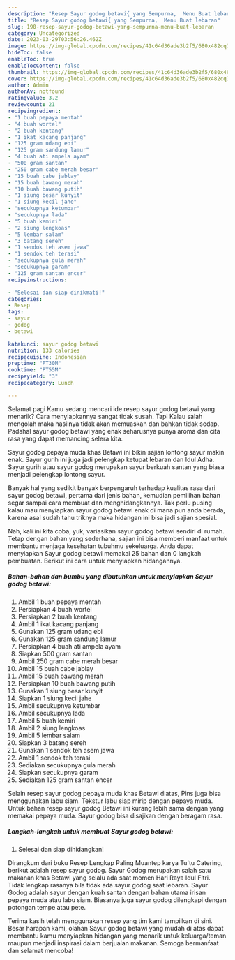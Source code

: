 ```yaml
---
description: "Resep Sayur godog betawi{ yang Sempurna,  Menu Buat lebaran"
title: "Resep Sayur godog betawi{ yang Sempurna,  Menu Buat lebaran"
slug: 190-resep-sayur-godog-betawi-yang-sempurna-menu-buat-lebaran
category: Uncategorized
date: 2023-03-29T03:56:26.462Z
image: https://img-global.cpcdn.com/recipes/41c64d36ade3b2f5/680x482cq70/sayur-godog-betawi-foto-resep-utama.jpg
hideToc: false
enableToc: true
enableTocContent: false
thumbnail: https://img-global.cpcdn.com/recipes/41c64d36ade3b2f5/680x482cq70/sayur-godog-betawi-foto-resep-utama.jpg
cover: https://img-global.cpcdn.com/recipes/41c64d36ade3b2f5/680x482cq70/sayur-godog-betawi-foto-resep-utama.jpg
author: Admin
authorAv: notfound
ratingvalue: 3.2
reviewcount: 21
recipeingredient:
- "1 buah pepaya mentah"
- "4 buah wortel"
- "2 buah kentang"
- "1 ikat kacang panjang"
- "125 gram udang ebi"
- "125 gram sandung lamur"
- "4 buah ati ampela ayam"
- "500 gram santan"
- "250 gram cabe merah besar"
- "15 buah cabe jablay"
- "15 buah bawang merah"
- "10 buah bawang putih"
- "1 siung besar kunyit"
- "1 siung kecil jahe"
- "secukupnya ketumbar"
- "secukupnya lada"
- "5 buah kemiri"
- "2 siung lengkoas"
- "5 lembar salam"
- "3 batang sereh"
- "1 sendok teh asem jawa"
- "1 sendok teh terasi"
- "secukupnya gula merah"
- "secukupnya garam"
- "125 gram santan encer"
recipeinstructions:

- "Selesai dan siap dinikmati!"
categories:
- Resep
tags:
- sayur
- godog
- betawi

katakunci: sayur godog betawi 
nutrition: 133 calories
recipecuisine: Indonesian
preptime: "PT30M"
cooktime: "PT55M"
recipeyield: "3"
recipecategory: Lunch

---
```



Selamat pagi Kamu sedang mencari ide resep sayur godog betawi yang menarik? Cara menyiapkannya sangat tidak susah. Tapi Kalau salah mengolah maka hasilnya tidak akan memuaskan dan bahkan tidak sedap. Padahal sayur godog betawi yang enak seharusnya punya aroma dan cita rasa yang dapat memancing selera kita.


Sayur godog pepaya muda khas Betawi ini bikin sajian lontong sayur makin enak. Sayur gurih ini juga jadi pelengkap ketupat lebaran dan Idul Adha. Sayur gurih atau sayur godog merupakan sayur berkuah santan yang biasa menjadi pelengkap lontong sayur.

Banyak hal yang sedikit banyak berpengaruh terhadap kualitas rasa dari sayur godog betawi, pertama dari jenis bahan, kemudian pemilihan bahan segar sampai cara membuat dan menghidangkannya. Tak perlu pusing kalau mau menyiapkan sayur godog betawi enak di mana pun anda berada, karena asal sudah tahu triknya maka hidangan ini bisa jadi sajian spesial.


Nah, kali ini kita coba, yuk, variasikan sayur godog betawi sendiri di rumah. Tetap dengan bahan yang sederhana, sajian ini bisa memberi manfaat untuk membantu menjaga kesehatan tubuhmu sekeluarga. Anda dapat menyiapkan Sayur godog betawi memakai 25 bahan dan 0 langkah pembuatan. Berikut ini cara untuk menyiapkan hidangannya.

<!--inarticleads1-->

##### Bahan-bahan dan bumbu yang dibutuhkan untuk menyiapkan Sayur godog betawi:

1. Ambil 1 buah pepaya mentah
1. Persiapkan 4 buah wortel
1. Persiapkan 2 buah kentang
1. Ambil 1 ikat kacang panjang
1. Gunakan 125 gram udang ebi
1. Gunakan 125 gram sandung lamur
1. Persiapkan 4 buah ati ampela ayam
1. Siapkan 500 gram santan
1. Ambil 250 gram cabe merah besar
1. Ambil 15 buah cabe jablay
1. Ambil 15 buah bawang merah
1. Persiapkan 10 buah bawang putih
1. Gunakan 1 siung besar kunyit
1. Siapkan 1 siung kecil jahe
1. Ambil secukupnya ketumbar
1. Ambil secukupnya lada
1. Ambil 5 buah kemiri
1. Ambil 2 siung lengkoas
1. Ambil 5 lembar salam
1. Siapkan 3 batang sereh
1. Gunakan 1 sendok teh asem jawa
1. Ambil 1 sendok teh terasi
1. Sediakan secukupnya gula merah
1. Siapkan secukupnya garam
1. Sediakan 125 gram santan encer


Selain resep sayur godog pepaya muda khas Betawi diatas, Pins juga bisa menggunakan labu siam. Tekstur labu siap mirip dengan pepaya muda. Untuk bahan resep sayur godog Betawi ini kurang lebih sama dengan yang memakai pepaya muda. Sayur godog bisa disajikan dengan beragam rasa. 

<!--inarticleads2-->

##### Langkah-langkah untuk membuat Sayur godog betawi:


1. Selesai dan siap dihidangkan!

Dirangkum dari buku Resep Lengkap Paling Muantep karya Tu&#39;tu Catering, berikut adalah resep sayur godog. Sayur Godog merupakan salah satu makanan khas Betawi yang selalu ada saat momen Hari Raya Idul Fitri. Tidak lengkap rasanya bila tidak ada sayur godog saat lebaran. Sayur Godog adalah sayur dengan kuah santan dengan bahan utama irisan pepaya muda atau labu siam. Biasanya juga sayur godog dilengkapi dengan potongan tempe atau pete. 

Terima kasih telah menggunakan resep yang tim kami tampilkan di sini. Besar harapan kami, olahan Sayur godog betawi yang mudah di atas dapat membantu kamu menyiapkan hidangan yang menarik untuk keluarga/teman maupun menjadi inspirasi dalam berjualan makanan. Semoga bermanfaat dan selamat mencoba!
